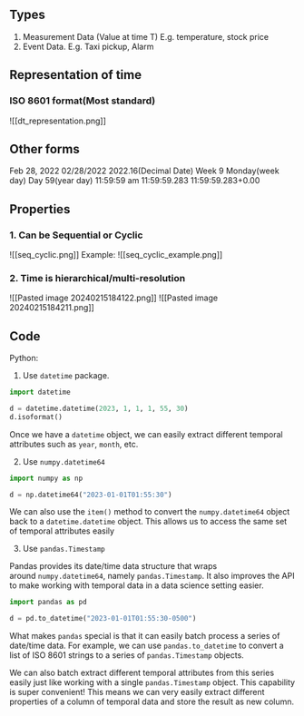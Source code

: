 ## Types

1. Measurement Data (Value at time T) E.g. temperature, stock price
2. Event Data. E.g. Taxi pickup, Alarm

## Representation of time

### ISO 8601 format(Most standard)
![[dt_representation.png]]

## Other forms
Feb 28, 2022
02/28/2022
2022.16(Decimal Date)
Week 9
Monday(week day)
Day 59(year day)
11:59:59 am
11:59:59.283
11:59:59.283+0.00

## Properties

### 1. Can be Sequential or Cyclic 

![[seq_cyclic.png]]
Example:
![[seq_cyclic_example.png]]
### 2. Time is hierarchical/multi-resolution

![[Pasted image 20240215184122.png]]
![[Pasted image 20240215184211.png]]

## Code

Python: 

1. Use `datetime` package.

``` Python
import datetime

d = datetime.datetime(2023, 1, 1, 1, 55, 30)
d.isoformat()
```

Once we have a `datetime` object, we can easily extract different temporal attributes such as `year`, `month`, etc.


2. Use `numpy.datetime64`

```Python
import numpy as np

d = np.datetime64("2023-01-01T01:55:30")
```

We can also use the `item()` method to convert the `numpy.datetime64` object back to a `datetime.datetime` object. This allows us to access the same set of temporal attributes easily

3. Use `pandas.Timestamp`

Pandas provides its date/time data structure that wraps around `numpy.datetime64`, namely `pandas.Timestamp`. It also improves the API to make working with temporal data in a data science setting easier.

``` Python
import pandas as pd

d = pd.to_datetime("2023-01-01T01:55:30-0500")
```

What makes `pandas` special is that it can easily batch process a series of date/time data. For example, we can use `pandas.to_datetime` to convert a list of ISO 8601 strings to a series of `pandas.Timestamp` objects.

We can also batch extract different temporal attributes from this series easily just like working with a single `pandas.Timestamp` object. This capability is super convenient! This means we can very easily extract different properties of a column of temporal data and store the result as new column.


